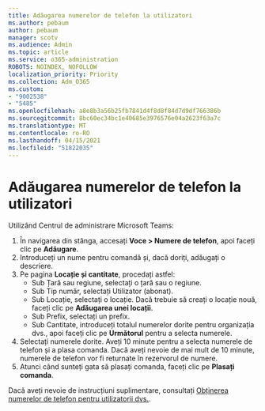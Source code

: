 ```yaml
---
title: Adăugarea numerelor de telefon la utilizatori
ms.author: pebaum
author: pebaum
manager: scotv
ms.audience: Admin
ms.topic: article
ms.service: o365-administration
ROBOTS: NOINDEX, NOFOLLOW
localization_priority: Priority
ms.collection: Adm_O365
ms.custom:
- "9002538"
- "5485"
ms.openlocfilehash: a8e8b3a56b25fb7841d4f8d8f84d7d9df766386b
ms.sourcegitcommit: 8bc60ec34bc1e40685e3976576e04a2623f63a7c
ms.translationtype: MT
ms.contentlocale: ro-RO
ms.lasthandoff: 04/15/2021
ms.locfileid: "51822035"
---
```

# <a name="adding-phone-numbers-to-users"></a>Adăugarea numerelor de telefon la utilizatori

Utilizând Centrul de administrare Microsoft Teams:

1. În navigarea din stânga, accesați **Voce > Numere de telefon**, apoi faceți clic pe **Adăugare**.
2. Introduceți un nume pentru comandă și, dacă doriți, adăugați o descriere.
3. Pe pagina **Locație și cantitate**, procedați astfel:
    - Sub Țară sau regiune, selectați o țară sau o regiune.
    - Sub Tip număr, selectați Utilizator (abonat).
    - Sub Locație, selectați o locație. Dacă trebuie să creați o locație nouă, faceți clic pe **Adăugarea unei locații**.
    - Sub Prefix, selectați un prefix.
    - Sub Cantitate, introduceți totalul numerelor dorite pentru organizația dvs., apoi faceți clic pe **Următorul** pentru a selecta numerele.
4. Selectați numerele dorite. Aveți 10 minute pentru a selecta numerele de telefon și a plasa comanda. Dacă aveți nevoie de mai mult de 10 minute, numerele de telefon vor fi returnate în rezervorul de numere.
5. Atunci când sunteți gata să plasați comanda, faceți clic pe **Plasați comanda**.

Dacă aveți nevoie de instrucțiuni suplimentare, consultați [Obținerea numerelor de telefon pentru utilizatorii dvs.](https://docs.microsoft.com/microsoftteams/getting-phone-numbers-for-your-users).
